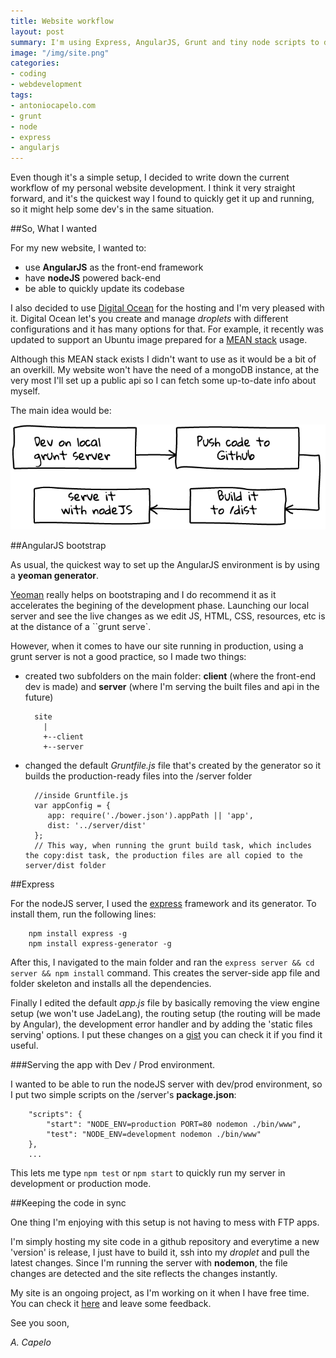 ```yaml
---
title: Website workflow
layout: post
summary: I'm using Express, AngularJS, Grunt and tiny node scripts to develop and maintain my website. Check out how.
image: "/img/site.png"
categories: 
- coding
- webdevelopment
tags:
- antoniocapelo.com
- grunt
- node
- express
- angularjs
---
```


Even though it's a simple setup, I decided to write down the current workflow of my personal website development. I think it very straight forward, and it's the quickest way I found to quickly get it up and running, so it might help some dev's in the same situation.

##So, What I wanted

For my new website, I wanted to: 

* use **AngularJS** as the front-end framework
* have **nodeJS** powered back-end
* be able to quickly update its codebase

I also decided to use [Digital Ocean](https://www.digitalocean.com/) for the hosting and I'm very pleased with it. Digital Ocean let's you create and manage *droplets* with different configurations and it has many options for that. For example, it recently was updated to support an Ubuntu image prepared for a [MEAN stack](http://mean.io/#!/) usage.

Although this MEAN stack exists I didn't want to use as it would be a bit of an overkill. My website won't have the need of a mongoDB instance, at the very most I'll set up a public api so I can fetch some up-to-date info about myself.

The main idea would be:

<img src="/img/schema.png">

##AngularJS bootstrap

As usual, the quickest way to set up the AngularJS environment is by using a **yeoman generator**.

[Yeoman](http://yeoman.io/) really helps on bootstraping and I do recommend it as it accelerates the begining of the development phase. Launching our local server and see the live changes as we edit JS, HTML, CSS, resources, etc is at the distance of a ``grunt serve`. 

However, when it comes to have our site running in production, using a grunt server is not a good practice, so I made two things:

* created two subfolders on the main folder: **client** (where the front-end dev is made) and **server** (where I'm serving the built files and api in the future)
	

		site
		  |
		  +--client
		  +--server


* changed the default *Gruntfile.js* file that's created by the generator so it builds the production-ready files into the /server folder

		//inside Gruntfile.js
		var appConfig = {
		   app: require('./bower.json').appPath || 'app',
		   dist: '../server/dist'
		};
		// This way, when running the grunt build task, which includes the copy:dist task, the production files are all copied to the server/dist folder

##Express		

For the nodeJS server, I used the [express](http://expressjs.com/) framework and its generator. To install them, run the following lines:

		npm install express -g
		npm install express-generator -g

After this, I navigated to the main folder and ran the ``express server && cd server && npm install`` command.
This creates the server-side app file and folder skeleton and installs all the dependencies. 

Finally I edited the default *app.js* file by basically removing the view engine setup (we won't use JadeLang), the routing setup (the routing will be made by Angular), the development error handler and by adding the 'static files serving' options. I put these changes on a [gist](https://gist.github.com/antoniocapelo/516c2ca7b9b053fa9e3a#file-edit_express_app-js) you can check it if you find it useful.

###Serving the app with Dev / Prod environment.

I wanted to be able to run the nodeJS server with dev/prod environment, so I put two simple scripts on the /server's **package.json**:

		"scripts": {
			"start": "NODE_ENV=production PORT=80 nodemon ./bin/www",
		    "test": "NODE_ENV=development nodemon ./bin/www"
		},
		...

This lets me type ``npm test`` or ``npm start`` to quickly run my server in development or production mode.

##Keeping the code in sync

One thing I'm enjoying with this setup is not having to mess with FTP apps. 

I'm simply hosting my site code in a github repository and everytime a new 'version' is release, I just have to build it, ssh into my *droplet* and pull the latest changes. Since I'm running the server with **nodemon**, the file changes are detected and the site reflects the changes instantly.

My site is an ongoing project, as I'm working on it when I have free time. You can check it [here](http://antoniocapelo.com/) and leave some feedback.


See you soon,

*A. Capelo*